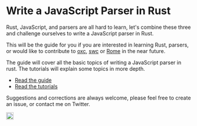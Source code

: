 # Write a JavaScript Parser in Rust

Rust, JavaScript, and parsers are all hard to learn,
let's combine these three and challenge ourselves to write a JavaScript parser in Rust.

This will be the guide for you if you are interested in learning Rust, parsers,
or would like to contribute to [oxc](https://github.com/Boshen/oxc), [swc](https://swc.rs) or [Rome](https://rome.tools) in the near future.

The guide will cover all the basic topics of writing a JavaScript parser in rust.
The tutorials will explain some topics in more depth.

- [Read the guide](https://oxc-project.github.io/javascript-parser-in-rust/docs/intro)
- [Read the tutorials](https://oxc-project.github.io/javascript-parser-in-rust/blog)

Suggestions and corrections are always welcome, please feel free to create an issue, or contact me on Twitter.

<a href="https://twitter.com/boshen_c">
<img height="20" src="https://img.shields.io/twitter/follow/boshen_c?style=social" />
</a>
